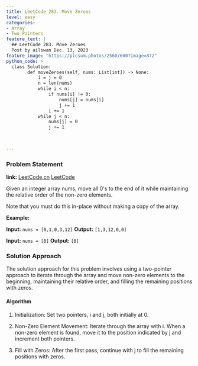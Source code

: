 ```yaml
---
title: LeetCode 283. Move Zeroes
level: easy
categories:
- Array
- Two Pointers
feature_text: |
  ## LeetCode 283. Move Zeroes
  Post by ailswan Dec. 13, 2023
feature_image: "https://picsum.photos/2560/600?image=872"
python_code: >
  class Solution:
        def moveZeroes(self, nums: List[int]) -> None:
            i = j = 0
            n = len(nums)
            while i < n:
                if nums[i] != 0:
                    nums[j] = nums[i]
                    j += 1
                i += 1
            while j < n:
                nums[j] = 0
                j += 1

      
         
---
```


### Problem Statement
**link:**
[LeetCode.cn](https://leetcode.cn/problems/move-zeroes/)
[LeetCode](https://leetcode.com/problems/move-zeroes/)

Given an integer array nums, move all 0's to the end of it while maintaining the relative order of the non-zero elements.

Note that you must do this in-place without making a copy of the array.

 
**Example:**

**Input:** `nums = [0,1,0,3,12]`
**Output:** `[1,3,12,0,0]`
 
**Input:** `nums = [0]`
**Output:** `[0]`

### Solution Approach
 
The solution approach for this problem involves using a two-pointer approach to iterate through the array and move non-zero elements to the beginning, maintaining their relative order, and filling the remaining positions with zeros.

#### Algorithm
1. Initialization: Set two pointers, i and j, both initially at 0.

2. Non-Zero Element Movement: Iterate through the array with i. When a non-zero element is found, move it to the position indicated by j and increment both pointers.

3. Fill with Zeros: After the first pass, continue with j to fill the remaining positions with zeros.